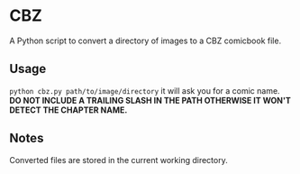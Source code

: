 # CBZ

A Python script to convert a directory of images to a CBZ comicbook file.

## Usage

`python cbz.py path/to/image/directory` it will ask you for a comic name. **DO NOT INCLUDE A TRAILING SLASH IN THE PATH OTHERWISE IT WON'T DETECT THE CHAPTER NAME.**

## Notes

Converted files are stored in the current working directory.